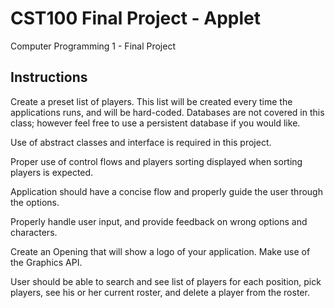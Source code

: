 # CST100 Final Project - Applet
Computer Programming 1 - Final Project
## Instructions
Create a preset list of players. This list will be created every time the applications runs, and will be hard-coded. Databases are not covered in this class; however feel free to use a persistent database if you would like.

Use of abstract classes and interface is required in this project.

Proper use of control flows and players sorting displayed when sorting players is expected.

Application should have a concise flow and properly guide the user through the options.

Properly handle user input, and provide feedback on wrong options and characters.

Create an Opening that will show a logo of your application. Make use of the Graphics API.

User should be able to search and see list of players for each position, pick players, see his or her current roster, and delete a player from the roster.
